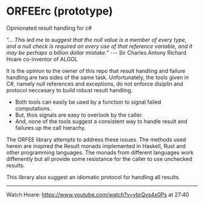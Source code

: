 # ORFEErc (prototype)
Opinionated result handling for c#

_"... This led me to suggest that the null value is a member of every type, and a null check is required on every use of that reference variable, and it may be perhaps a billion dollar mistake."_ --- Sir Charles Antony Richard Hoare co-inventor of ALGOL 

It is the opinion to the owner of this repo that result handling and failure handling are two sides of the same task.
Unfortunately, the tools given in C#, namely null references and exceptions, do not enforce disiplin and protocol neccesary to build robust result handling.

- Both tools can easily be used by a function to signal failed computations.
- But, thos signals are easy to overlook by the caller.
- And, none of the tools suggest a consistent way to handle result and failures up the call hierachy.

The ORFEE library attempts to address these issues.
The methods used herein are inspired the Result monads implemented in Haskell, Rust and other programming languages.
The monads from different languages work diffenently but all provide some resistance for the caller to use unchecked results.

This library also suggest an idiomatic protocol for handling all results.

---
Watch Hoare: https://www.youtube.com/watch?v=ybrQvs4x0Ps at 27:40

